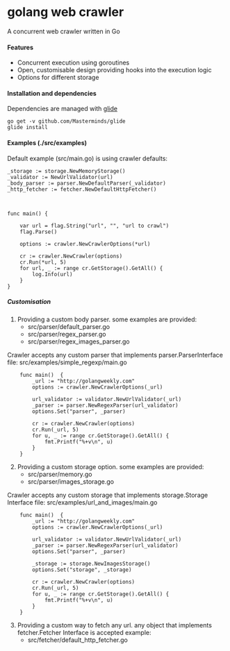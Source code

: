 golang web crawler
===========

A concurrent web crawler written in Go

#### Features

 -  Concurrent execution using goroutines
 -  Open, customisable design providing hooks into the execution logic
 -  Options for different storage

#### Installation and dependencies
Dependencies are managed with [glide](https://github.com/Masterminds/glide)

    go get -v github.com/Masterminds/glide
    glide install

#### Examples (./src/examples)

Default example (src/main.go) is using crawler defaults:

    _storage := storage.NewMemoryStorage()
    _validator := NewUrlValidator(url)
    _body_parser := parser.NewDefaultParser(_validator)
    _http_fetcher := fetcher.NewDefaultHttpFetcher()



    func main() {

		var url = flag.String("url", "", "url to crawl")
		flag.Parse()

		options := crawler.NewCrawlerOptions(*url)

		cr := crawler.NewCrawler(options)
		cr.Run(*url, 5)
		for url, _ := range cr.GetStorage().GetAll() {
			log.Info(url)
		}
	}

##### Customisation
1. Providing a custom body parser. some examples are provided:
	- src/parser/default_parser.go
	- src/parser/regex_parser.go
	- src/parser/regex_images_parser.go

Crawler accepts any custom parser that implements parser.ParserInterface
file: src/examples/simple_regexp/main.go

	    func main()  {
			_url := "http://golangweekly.com"
			options := crawler.NewCrawlerOptions(_url)

			url_validator := validator.NewUrlValidator(_url)
			_parser := parser.NewRegexParser(url_validator)
			options.Set("parser", _parser)

			cr := crawler.NewCrawler(options)
			cr.Run(_url, 5)
			for u, _ := range cr.GetStorage().GetAll() {
				fmt.Printf("%+v\n", u)
			}
		}

2. Providing a custom storage option. some examples are provided:
	- src/parser/memory.go
	- src/parser/images_storage.go

Crawler accepts any custom storage that implements storage.Storage Interface
file: src/examples/url_and_images/main.go

	    func main()  {
			_url := "http://golangweekly.com"
			options := crawler.NewCrawlerOptions(_url)

			url_validator := validator.NewUrlValidator(_url)
			_parser := parser.NewRegexParser(url_validator)
			options.Set("parser", _parser)

			_storage := storage.NewImagesStorage()
			options.Set("storage", _storage)

			cr := crawler.NewCrawler(options)
			cr.Run(_url, 5)
			for u, _ := range cr.GetStorage().GetAll() {
				fmt.Printf("%+v\n", u)
			}
		}

3. Providing a custom way to fetch any url. any object that implements fetcher.Fetcher Interface is accepted
 example:
	- src/fetcher/default_http_fetcher.go

